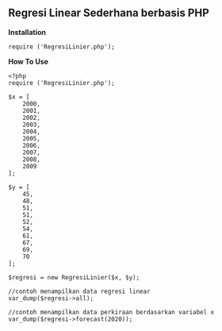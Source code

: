 ## Regresi Linear Sederhana berbasis PHP ##

**Installation**

    require ('RegresiLinier.php');

**How To Use**

  

    <?php
    require ('RegresiLinier.php');
    
    $x = [
        2000,
        2001,
        2002,
        2003,
        2004,
        2005,
        2006,
        2007,
        2008,
        2009
    ];
    
    $y = [
        45,
        48,
        51,
        51,
        52,
        54,
        61,
        67,
        69,
        70
    ];
    
    $regresi = new RegresiLinier($x, $y);
    
    //contoh menampilkan data regresi linear
    var_dump($regresi->all);
    
    //contoh menampilkan data perkiraan berdasarkan variabel x
    var_dump($regresi->forecast(2020));


